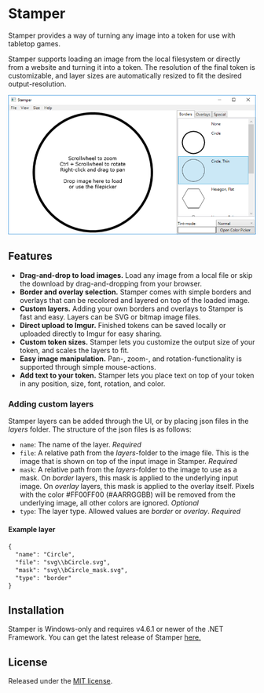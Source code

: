 # Stamper
Stamper provides a way of turning any image into a token for use with tabletop games.

Stamper supports loading an image from the local filesystem or directly from a website and turning it into a token. The resolution of the final token is customizable, and layer sizes are automatically resized to fit the desired output-resolution. 

<p align="center">
  <img src="screenshots/Stamper.png">
</p>

## Features
* **Drag-and-drop to load images.** Load any image from a local file or skip the download by drag-and-dropping from your browser.
* **Border and overlay selection.** Stamper comes with simple borders and overlays that can be recolored and layered on top of the loaded image.
* **Custom layers.** Adding your own borders and overlays to Stamper is fast and easy. Layers can be SVG or bitmap image files.
* **Direct upload to Imgur.** Finished tokens can be saved locally or uploaded directly to Imgur for easy sharing.
* **Custom token sizes.** Stamper lets you customize the output size of your token, and scales the layers to fit.
* **Easy image manipulation.** Pan-, zoom-, and rotation-functionality is supported through simple mouse-actions.
* **Add text to your token.** Stamper lets you place text on top of your token in any position, size, font, rotation, and color.

### Adding custom layers
Stamper layers can be added through the UI, or by placing json files in the _layers_ folder. The structure of the json files is as follows:
* `name`: The name of the layer. _Required_
* `file`: A relative path from the _layers_-folder to the image file. This is the image that is shown on top of the input image in Stamper. _Required_
* `mask`: A relative path from the _layers_-folder to the image to use as a mask. On _border_ layers, this mask is applied to the underlying input image. On _overlay_ layers, this mask is applied to the overlay itself. Pixels with the color #FF00FF00 (#AARRGGBB) will be removed from the underlying image, all other colors are ignored. _Optional_
* `type`: The layer type. Allowed values are _border_ or _overlay_. _Required_

#### Example layer
```
{
  "name": "Circle",
  "file": "svg\\bCircle.svg",
  "mask": "svg\\bCircle_mask.svg",
  "type": "border"
}
```

## Installation
Stamper is Windows-only and requires v4.6.1 or newer of the .NET Framework. You can get the latest release of Stamper [here.](https://github.com/Jameak/Stamper/releases)

## License
Released under the [MIT license](LICENSE).